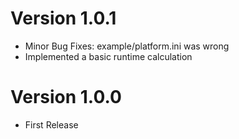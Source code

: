 # Version 1.0.1
- Minor Bug Fixes: example/platform.ini was wrong
- Implemented a basic runtime calculation

# Version 1.0.0
- First Release

